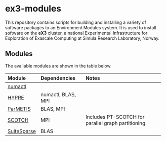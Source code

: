 # ex3-modules
This repository contains scripts for building and installing a variety of software packages to an Environment Modules system. It is used to install software on the **eX3** cluster, a national Experimental Infrastructure for Exploration of Exascale Computing at Simula Research Laboratory, Norway.


## Modules
The available modules are shown in the table below.

| Module       | Dependencies | Notes |
| :---         | :---         | :---  |
| [numactl](https://github.com/numactl/numactl) | | |
| [HYPRE](https://computing.llnl.gov/projects/hypre-scalable-linear-solvers-multigrid-methods) | numactl, BLAS, MPI | |
| [ParMETIS](http://glaros.dtc.umn.edu/gkhome/metis/parmetis/overview) | BLAS, MPI | |
| [SCOTCH](https://www.labri.fr/perso/pelegrin/scotch/) | MPI | Includes PT-SCOTCH for parallel graph partitioning |
| [SuiteSparse](http://faculty.cse.tamu.edu/davis/suitesparse.html) | BLAS | |
